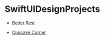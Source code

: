 # SwiftUIDesignProjects

* [Better Rest](https://github.com/CevatUygur/100DaysOfSwiftUI/tree/main/BetterRest)

* [Cupcake Corner](https://github.com/CevatUygur/100DaysOfSwiftUI/tree/main/CupcakeCorner)
